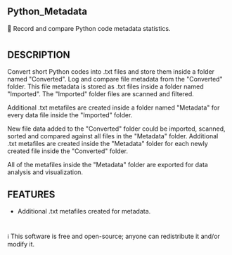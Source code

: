 ## Python_Metadata
🐍 Record and compare Python code metadata statistics.
#

## DESCRIPTION
Convert short Python codes into .txt files and store them inside a folder named "Converted". Log and compare file metadata from the "Converted" folder. This file metadata is stored as .txt files inside a folder named "Imported". The "Imported" folder files are scanned and filtered. 

Additional .txt metafiles are created inside a folder named "Metadata" for every data file inside the "Imported" folder. 

New file data added to the "Converted" folder could be imported, scanned, sorted and compared against all files in the "Metadata" folder. Additional .txt metafiles are created inside the "Metadata" folder for each newly created file inside the "Converted" folder.

All of the metafiles inside the "Metadata" folder are exported for data analysis and visualization.

## FEATURES

- Additional .txt metafiles created for metadata.

#
ℹ️ This software is free and open-source; anyone can redistribute it and/or modify it.
